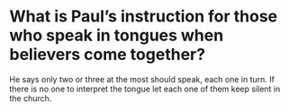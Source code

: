 # What is Paul’s instruction for those who speak in tongues when believers come together?

He says only two or three at the most should speak, each one in turn. If there is no one to interpret the tongue let each one of them keep silent in the church.
